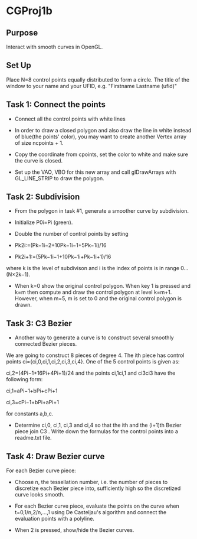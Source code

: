 # CGProj1b
## Purpose

Interact with smooth curves in OpenGL.

## Set Up

Place N=8 control points equally distributed to form a circle. 
The title of the window to your name and your UFID, e.g. "Firstname Lastname (ufid)"

## Task 1: Connect the points

 
* Connect all the control points with white lines

* In order to draw a closed polygon and also draw the line in white instead of blue(the points' color), you may want to create another Vertex array of size ncpoints + 1. 

* Copy the coordinate from cpoints, set the color to white and make sure the curve is closed.
* Set up the VAO, VBO for this new array and call glDrawArrays with GL_LINE_STRIP to draw the polygon.

## Task 2: Subdivision

 
* From the polygon in task #1, generate a smoother curve by subdivision.

* Initialize P0i=Pi (green). 
* Double the number of control points by setting

* Pk2i:=(Pk−1i−2+10Pk−1i−1+5Pk−1i)/16
* Pk2i+1:=(5Pk−1i−1+10Pk−1i+Pk−1i+1)/16

where k is the level of subdivison and i is the index of points is in range 0…(N×2k−1).

* When k=0 show the original control polygon. When key 1 is pressed and k=m then compute and draw the control polygon at level k=m+1. However, when m=5, m is set to 0 and the original control polygon is drawn.

## Task 3: C3 Bezier

* Another way to generate a curve is to construct several smoothly connected Bezier pieces.

We are going to construct 8 pieces of degree 4. The ith piece has control points ci={ci,0,ci,1,ci,2,ci,3,ci,4}. One of the 5 control points is given as:

ci,2=(4Pi−1+16Pi+4Pi+1)/24 and the points ci,1ci,1 and ci3ci3 have the following form:

ci,1=aPi−1+bPi+cPi+1

ci,3=cPi−1+bPi+aPi+1

for constants a,b,c.

* Determine ci,0, ci,1, ci,3 and ci,4 so that the ith and the (i+1)th Bezier piece join C3 . Write down the formulas for the control points into a readme.txt file.

## Task 4: Draw Bezier curve

 
For each Bezier curve piece:

* Choose n, the tessellation number, i.e. the number of pieces to discretize each Bezier piece into, sufficiently high so the discretized curve looks smooth.

* For each Bezier curve piece, evaluate the points on the curve when t=0,1/n,2/n,…,1 using De Casteljau's algorithm and connect the evaluation points with a polyline.
* When 2 is pressed, show/hide the Bezier curves.
